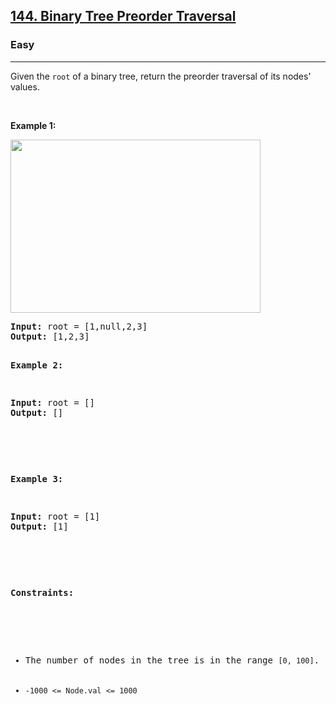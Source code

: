 <h2><a href="https://leetcode.com/problems/binary-tree-preorder-traversal/description/">144. Binary Tree Preorder Traversal</a></h2><h3>Easy</h3><hr><div><p>Given the <code>root</code> of a binary tree, return the preorder traversal of its nodes' values.
<p>&nbsp;</p>
<p><strong>Example 1:</strong></p>
<img alt="" src="https://assets.leetcode.com/uploads/2020/09/15/inorder_1.jpg" style="width: 400px; height: 277px;">
<pre><strong>Input:</strong> root = [1,null,2,3]
<strong>Output:</strong> [1,2,3]

<p><strong>Example 2:</strong></p>
<pre><strong>Input:</strong> root = []
<strong>Output:</strong> []
<p>&nbsp;</p>

<p><strong>Example 3:</strong></p>
<pre><strong>Input:</strong> root = [1]
<strong>Output:</strong> [1]
<p>&nbsp;</p>

<p><strong>Constraints:</strong></p>

<ul>
	<li>The number of nodes in the tree is in the range <code>[0, 100]</code>.</li>
	<li><code>-1000 <= Node.val <= 1000</code></li>
</ul>
</div>